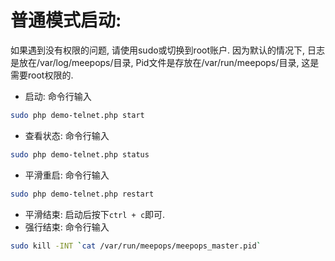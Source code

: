# 普通模式启动:
如果遇到没有权限的问题, 请使用sudo或切换到root账户. 因为默认的情况下, 日志是放在/var/log/meepops/目录, Pid文件是存放在/var/run/meepops/目录, 这是需要root权限的.

- 启动: 命令行输入
```bash
sudo php demo-telnet.php start
```
- 查看状态: 命令行输入
```bash
sudo php demo-telnet.php status
```
- 平滑重启: 命令行输入
```bash
sudo php demo-telnet.php restart
```
- 平滑结束: 启动后按下`ctrl + c`即可.
- 强行结束: 命令行输入
```bash
sudo kill -INT `cat /var/run/meepops/meepops_master.pid`
```